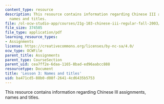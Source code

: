 ```yaml
---
content_type: resource
description: This resource contains information regarding Chinese III assignments,
  names and titles.
file: /ol-ocw-studio-app/courses/21g-103-chinese-iii-regular-fall-2003/ba471cd588b0d08f26414cd6435b5753_MIT21G_103F03_lesson3.pdf
file_size: 374505
file_type: application/pdf
learning_resource_types:
- Assignments
license: https://creativecommons.org/licenses/by-nc-sa/4.0/
ocw_type: OCWFile
parent_title: Assignments
parent_type: CourseSection
parent_uid: cea7ff2e-6daa-1165-8bad-ed96aabcc888
resourcetype: Document
title: 'Lesson 3: Names and titles'
uid: ba471cd5-88b0-d08f-2641-4cd6435b5753
---
```

This resource contains information regarding Chinese III assignments, names and titles.